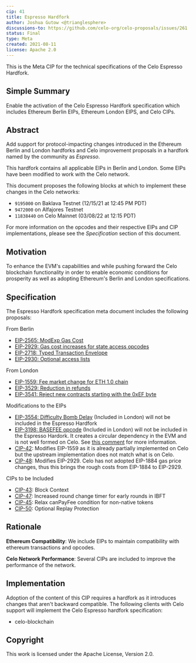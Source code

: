 ```yaml
---
cip: 41
title: Espresso Hardfork
author: Joshua Gutow <@trianglesphere>
discussions-to: https://github.com/celo-org/celo-proposals/issues/261
status: Final
type: Meta
created: 2021-08-11
license: Apache 2.0
---
```


This is the Meta CIP for the technical specifications of the Celo Espresso Hardfork.

## Simple Summary

Enable the activation of the Celo Espresso Hardfork specification which includes Ethereum Berlin EIPs, Ethereum London EIPS, and Celo CIPs.

## Abstract

Add support for protocol-impacting changes introduced in the Ethereum Berlin and London hardforks and Celo improvement proposals in a hardfork
named by the community as _Espresso_.

This hardfork contains all applicable EIPs in Berlin and London. Some EIPs have been modified to work with the Celo network.

This document proposes the following blocks at which to implement these changes in the Celo networks:
- `9195000` on Baklava Testnet (12/15/21 at 12:45 PM PDT)
- `9472000` on Alfajores Testnet
- `11838440` on Celo Mainnet (03/08/22 at 12:15 PDT)

For more information on the opcodes and their respective EIPs and CIP implementations, please see the _Specification_
section of this document.

## Motivation

To enhance the EVM's capabilities and while pushing forward the Celo blockchain functionality in order to enable economic conditions for prosperity as well as adopting Ethereum's Berlin and London specifications.

## Specification

The Espresso Hardfork specification meta document includes the following proposals:

From Berlin
* [EIP-2565: ModExp Gas Cost](https://eips.ethereum.org/EIPS/eip-2565)
* [EIP-2929: Gas cost increases for state access opcodes](https://eips.ethereum.org/EIPS/eip-2929)
* [EIP-2718: Typed Transaction Envelope](https://eips.ethereum.org/EIPS/eip-2718)
* [EIP-2930: Optional access lists](https://eips.ethereum.org/EIPS/eip-2930)

From London
* [EIP-1559: Fee market change for ETH 1.0 chain](https://eips.ethereum.org/EIPS/eip-1559)
* [EIP-3529: Reduction in refunds](https://eips.ethereum.org/EIPS/eip-3529)
* [EIP-3541: Reject new contracts starting with the 0xEF byte](https://eips.ethereum.org/EIPS/eip-3541)

Modifications to the EIPs
* [EIP-3554: Difficulty Bomb Delay](https://eips.ethereum.org/EIPS/eip-3554) (Included in London) will not be included in the Espresso Hardfork
* [EIP-3198: BASEFEE opcode](https://eips.ethereum.org/EIPS/eip-3198) (Included in London) will not be included in the Espresso Hardork. It creates a circular dependency in the EVM and is not well formed on Celo. See [this comment](https://github.com/celo-org/celo-proposals/issues/261#issuecomment-958095771) for more information.
* [CIP-42](https://github.com/celo-org/celo-proposals/blob/master/CIPs/cip-0042.md): Modifies EIP-1559 as it is already partially implemented on Celo but the upstream implementation does not match what is on Celo.
* [CIP-48](https://github.com/celo-org/celo-proposals/blob/master/CIPs/cip-0048.md): Modifies EIP-2929. Celo has not adopted EIP-1884 gas price changes, thus this brings the rough costs from EIP-1884 to EIP-2929.

CIPs to be Included
* [CIP-43](https://github.com/celo-org/celo-proposals/blob/master/CIPs/cip-0043.md): Block Context
* [CIP-47](https://github.com/celo-org/celo-proposals/blob/master/CIPs/cip-0047.md): Increased round change timer for early rounds in IBFT
* [CIP-45](https://github.com/celo-org/celo-proposals/blob/master/CIPs/cip-0045.md): Relax canPayFee condition for non-native tokens
* [CIP-50](https://github.com/celo-org/celo-proposals/blob/master/CIPs/cip-0050.md): Optional Replay Protection


## Rationale

__Ethereum Compatibility__: We include EIPs to maintain compatibility with ethereum transactions and opcodes.

__Celo Network Performance__: Several CIPs are included to improve the performance of the network.


## Implementation

Adoption of the content of this CIP requires a hardfork as it introduces changes that aren't backward compatible. The following clients with Celo support will implement the Celo Espresso hardfork specification:
- celo-blockchain

## Copyright

This work is licensed under the Apache License, Version 2.0.
